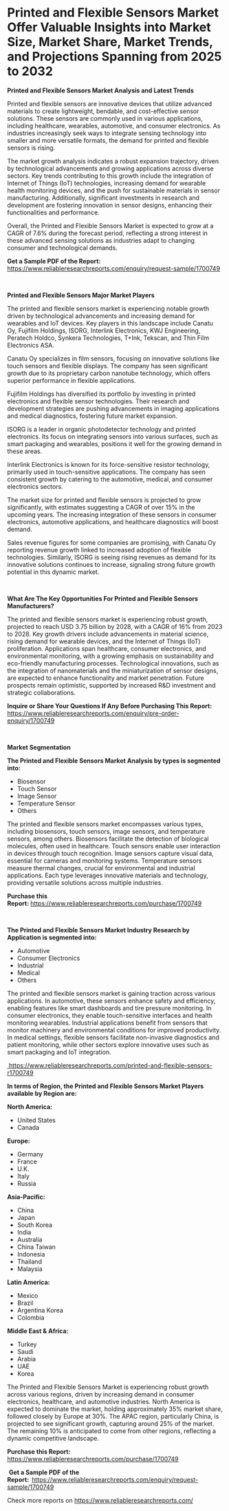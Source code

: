 <p><h1>Printed and Flexible Sensors Market Offer Valuable Insights into Market Size, Market Share, Market Trends, and Projections Spanning from 2025 to 2032</h1></p><p><strong>Printed and Flexible Sensors Market Analysis and Latest Trends</strong></p>
<p><p>Printed and flexible sensors are innovative devices that utilize advanced materials to create lightweight, bendable, and cost-effective sensor solutions. These sensors are commonly used in various applications, including healthcare, wearables, automotive, and consumer electronics. As industries increasingly seek ways to integrate sensing technology into smaller and more versatile formats, the demand for printed and flexible sensors is rising.</p><p>The market growth analysis indicates a robust expansion trajectory, driven by technological advancements and growing applications across diverse sectors. Key trends contributing to this growth include the integration of Internet of Things (IoT) technologies, increasing demand for wearable health monitoring devices, and the push for sustainable materials in sensor manufacturing. Additionally, significant investments in research and development are fostering innovation in sensor designs, enhancing their functionalities and performance. </p><p>Overall, the Printed and Flexible Sensors Market is expected to grow at a CAGR of 7.6% during the forecast period, reflecting a strong interest in these advanced sensing solutions as industries adapt to changing consumer and technological demands.</p></p>
<p><strong>Get a Sample PDF of the Report:&nbsp;</strong> <a href="https://www.reliableresearchreports.com/enquiry/request-sample/1700749?utm_campaign=3250&utm_medium=2&utm_source=Github&utm_content=ia&utm_term=08042025&utm_id=printed-and-flexible-sensors">https://www.reliableresearchreports.com/enquiry/request-sample/1700749</a></p>
<p>&nbsp;</p>
<p><strong>Printed and Flexible Sensors Major Market Players</strong></p>
<p><p>The printed and flexible sensors market is experiencing notable growth driven by technological advancements and increasing demand for wearables and IoT devices. Key players in this landscape include Canatu Oy, Fujifilm Holdings, ISORG, Interlink Electronics, KWJ Engineering, Peratech Holdco, Synkera Technologies, T+Ink, Tekscan, and Thin Film Electronics ASA.</p><p>Canatu Oy specializes in film sensors, focusing on innovative solutions like touch sensors and flexible displays. The company has seen significant growth due to its proprietary carbon nanotube technology, which offers superior performance in flexible applications.</p><p>Fujifilm Holdings has diversified its portfolio by investing in printed electronics and flexible sensor technologies. Their research and development strategies are pushing advancements in imaging applications and medical diagnostics, fostering future market expansion.</p><p>ISORG is a leader in organic photodetector technology and printed electronics. Its focus on integrating sensors into various surfaces, such as smart packaging and wearables, positions it well for the growing demand in these areas.</p><p>Interlink Electronics is known for its force-sensitive resistor technology, primarily used in touch-sensitive applications. The company has seen consistent growth by catering to the automotive, medical, and consumer electronics sectors.</p><p>The market size for printed and flexible sensors is projected to grow significantly, with estimates suggesting a CAGR of over 15% in the upcoming years. The increasing integration of these sensors in consumer electronics, automotive applications, and healthcare diagnostics will boost demand.</p><p>Sales revenue figures for some companies are promising, with Canatu Oy reporting revenue growth linked to increased adoption of flexible technologies. Similarly, ISORG is seeing rising revenues as demand for its innovative solutions continues to increase, signaling strong future growth potential in this dynamic market.</p></p>
<p>&nbsp;</p>
<p><strong>What Are The Key Opportunities For Printed and Flexible Sensors Manufacturers?</strong></p>
<p><p>The printed and flexible sensors market is experiencing robust growth, projected to reach USD 3.75 billion by 2028, with a CAGR of 16% from 2023 to 2028. Key growth drivers include advancements in material science, rising demand for wearable devices, and the Internet of Things (IoT) proliferation. Applications span healthcare, consumer electronics, and environmental monitoring, with a growing emphasis on sustainability and eco-friendly manufacturing processes. Technological innovations, such as the integration of nanomaterials and the miniaturization of sensor designs, are expected to enhance functionality and market penetration. Future prospects remain optimistic, supported by increased R&D investment and strategic collaborations.</p></p>
<p><strong>Inquire or Share Your Questions If Any Before Purchasing This Report:</strong> <a href="https://www.reliableresearchreports.com/enquiry/pre-order-enquiry/1700749?utm_campaign=3250&utm_medium=2&utm_source=Github&utm_content=ia&utm_term=08042025&utm_id=printed-and-flexible-sensors">https://www.reliableresearchreports.com/enquiry/pre-order-enquiry/1700749</a></p>
<p>&nbsp;</p>
<p><strong>Market Segmentation</strong></p>
<p><strong>The Printed and Flexible Sensors Market Analysis by types is segmented into:</strong></p>
<p><ul><li>Biosensor</li><li>Touch Sensor</li><li>Image Sensor</li><li>Temperature Sensor</li><li>Others</li></ul></p>
<p><p>The printed and flexible sensors market encompasses various types, including biosensors, touch sensors, image sensors, and temperature sensors, among others. Biosensors facilitate the detection of biological molecules, often used in healthcare. Touch sensors enable user interaction in devices through touch recognition. Image sensors capture visual data, essential for cameras and monitoring systems. Temperature sensors measure thermal changes, crucial for environmental and industrial applications. Each type leverages innovative materials and technology, providing versatile solutions across multiple industries.</p></p>
<p><strong>Purchase this Report:&nbsp;</strong><a href="https://www.reliableresearchreports.com/purchase/1700749?utm_campaign=3250&utm_medium=2&utm_source=Github&utm_content=ia&utm_term=08042025&utm_id=printed-and-flexible-sensors">https://www.reliableresearchreports.com/purchase/1700749</a></p>
<p>&nbsp;</p>
<p><strong>The Printed and Flexible Sensors Market Industry Research by Application is segmented into:</strong></p>
<p><ul><li>Automotive</li><li>Consumer Electronics</li><li>Industrial</li><li>Medical</li><li>Others</li></ul></p>
<p><p>The printed and flexible sensors market is gaining traction across various applications. In automotive, these sensors enhance safety and efficiency, enabling features like smart dashboards and tire pressure monitoring. In consumer electronics, they enable touch-sensitive interfaces and health monitoring wearables. Industrial applications benefit from sensors that monitor machinery and environmental conditions for improved productivity. In medical settings, flexible sensors facilitate non-invasive diagnostics and patient monitoring, while other sectors explore innovative uses such as smart packaging and IoT integration.</p></p>
<p><a href="https://www.reliableresearchreports.com/printed-and-flexible-sensors-r1700749?utm_campaign=3250&utm_medium=2&utm_source=Github&utm_content=ia&utm_term=08042025&utm_id=printed-and-flexible-sensors">&nbsp;https://www.reliableresearchreports.com/printed-and-flexible-sensors-r1700749</a></p>
<p><strong>In terms of Region, the Printed and Flexible Sensors Market Players available by Region are:</strong></p>
<p>
    <p> <strong> North America: </strong>
        <ul>
            <li>United States</li>
            <li>Canada</li>
        </ul>
        </p> 
    <p> <strong> Europe: </strong>
        <ul>
            <li>Germany</li>
            <li>France</li>
            <li>U.K.</li>
            <li>Italy</li>
            <li>Russia</li>
        </ul>
        </p> 
    <p> <strong> Asia-Pacific: </strong>
        <ul>
            <li>China</li>
            <li>Japan</li>
            <li>South Korea</li>
            <li>India</li>
            <li>Australia</li>
            <li>China Taiwan</li>
            <li>Indonesia</li>
            <li>Thailand</li>
            <li>Malaysia</li>
        </ul>
        </p> 
    <p> <strong> Latin America: </strong>
        <ul>
            <li>Mexico</li>
            <li>Brazil</li>
            <li>Argentina Korea</li>
            <li>Colombia</li>
        </ul>
        </p> 
    <p> <strong> Middle East & Africa: </strong>
        <ul>
            <li>Turkey</li>
            <li>Saudi</li>
            <li>Arabia</li>
            <li>UAE</li>
            <li>Korea</li>
        </ul>
    </p>
    </p>
<p><p>The Printed and Flexible Sensors Market is experiencing robust growth across various regions, driven by increasing demand in consumer electronics, healthcare, and automotive industries. North America is expected to dominate the market, holding approximately 35% market share, followed closely by Europe at 30%. The APAC region, particularly China, is projected to see significant growth, capturing around 25% of the market. The remaining 10% is anticipated to come from other regions, reflecting a dynamic competitive landscape.</p></p>
<p><strong>Purchase this Report: </strong><a href="https://www.reliableresearchreports.com/purchase/1700749?utm_campaign=3250&utm_medium=2&utm_source=Github&utm_content=ia&utm_term=08042025&utm_id=printed-and-flexible-sensors">https://www.reliableresearchreports.com/purchase/1700749</a></p>
<p>&nbsp;<strong>Get a Sample PDF of the Report:&nbsp;&nbsp;</strong><a href="https://www.reliableresearchreports.com/enquiry/request-sample/1700749?utm_campaign=3250&utm_medium=2&utm_source=Github&utm_content=ia&utm_term=08042025&utm_id=printed-and-flexible-sensors">https://www.reliableresearchreports.com/enquiry/request-sample/1700749</a></p>
<p><strong></strong></p>
<p>Check more reports on <a href="https://www.reliableresearchreports.com/?utm_campaign=3250&utm_medium=2&utm_source=Github&utm_content=ia&utm_term=08042025&utm_id=printed-and-flexible-sensors">https://www.reliableresearchreports.com/</a></p>